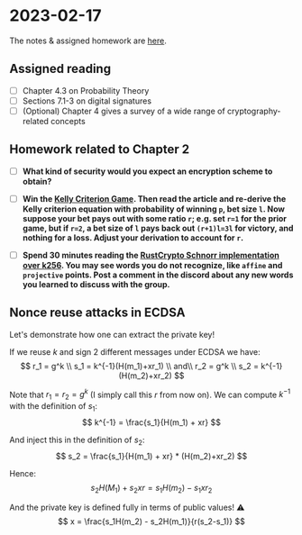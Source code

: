 # 2023-02-17
The notes & assigned homework are [here](https://uncloak.org/courses/rust+cryptography+engineering/course-2023-02-17+Session+12+Notes).

## Assigned reading

* [ ] Chapter 4.3 on Probability Theory
* [ ] Sections 7.1-3 on digital signatures
* [ ] (Optional) Chapter 4 gives a survey of a wide range of cryptography-related concepts

## Homework related to Chapter 2

* [ ] **What kind of security would you expect an encryption scheme to obtain?**

* [ ] **Win the [Kelly Criterion Game](https://explore.paulbutler.org/bet/). Then read the article and re-derive the Kelly criterion equation with probability of winning `p`, bet size `l`. Now suppose your bet pays out with some ratio `r`; e.g. set `r=1` for the prior game, but if `r=2`, a bet size of `l` pays back out `(r+1)l=3l` for victory, and nothing for a loss. Adjust your derivation to account for `r`.**

* [ ] **Spend 30 minutes reading the [RustCrypto Schnorr implementation over k256](https://github.com/RustCrypto/elliptic-curves/blob/master/k256/src/schnorr.rs). You may see words you do not recognize, like `affine` and `projective` points. Post a comment in the discord about any new words you learned to discuss with the group.**

## Nonce reuse attacks in ECDSA

Let's demonstrate how one can extract the private key!
 
If we reuse $k$ and sign 2 different messages under ECDSA we have:
$$
r_1 = g^k \\
s_1 = k^{-1}(H(m_1)+xr_1) \\
and\\
r_2 = g^k \\
s_2 = k^{-1}(H(m_2)+xr_2)
$$

Note that $r_1 = r_2 = g^k$ (I simply call this $r$ from now on). We can compute $k^{-1}$ with the definition of $s_1$:
$$
k^{-1} = \frac{s_1}{H(m_1) + xr}
$$

And inject this in the definition of $s_2$:
$$
s_2 =  \frac{s_1}{H(m_1) + xr} * (H(m_2)+xr_2)
$$

Hence:
$$
s_2H(M_1)+s_2xr = s_1H(m_2) - s_1xr_2
$$

And the private key is defined fully in terms of public values! :warning:
$$
x = \frac{s_1H(m_2) - s_2H(m_1)}{r(s_2-s_1)}
$$